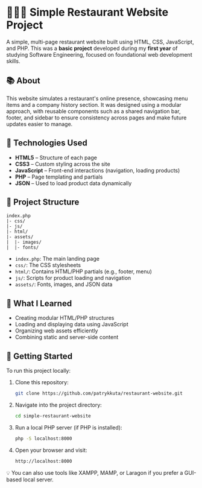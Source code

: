 

# 👨🏻‍🍳 Simple Restaurant Website Project

A simple, multi-page restaurant website built using HTML, CSS, JavaScript, and PHP. This was a **basic project** developed during my **first year** of studying Software Engineering, focused on foundational web development skills.

## 📚 About

This website simulates a restaurant's online presence, showcasing menu items and a company history section. It was designed using a modular approach, with reusable components such as a shared navigation bar, footer, and sidebar to ensure consistency across pages and make future updates easier to manage.

## 🔧 Technologies Used

- **HTML5** – Structure of each page
- **CSS3** – Custom styling across the site
- **JavaScript** – Front-end interactions (navigation, loading products)
- **PHP** – Page templating and partials
- **JSON** – Used to load product data dynamically

## 📁 Project Structure

```
index.php
|- css/
|- js/
|- html/
|- assets/
|  |- images/
|  |- fonts/
```

- `index.php`: The main landing page
- `css/`: The CSS stylesheets
- `html/`: Contains HTML/PHP partials (e.g., footer, menu)
- `js/`: Scripts for product loading and navigation
- `assets/`: Fonts, images, and JSON data

## 🧠 What I Learned

- Creating modular HTML/PHP structures
- Loading and displaying data using JavaScript
- Organizing web assets efficiently
- Combining static and server-side content

## 🚀 Getting Started

To run this project locally:

1. Clone this repository:
    ```bash
    git clone https://github.com/patrykkuta/restaurant-website.git
    ```
2. Navigate into the project directory:
    ```bash
    cd simple-restaurant-website
    ```
3. Run a local PHP server (if PHP is installed):
    ```bash
    php -S localhost:8000
    ```
4. Open your browser and visit:
    ```bash
    http://localhost:8000
    ```

💡 You can also use tools like XAMPP, MAMP, or Laragon if you prefer a GUI-based local server.
